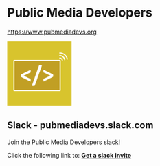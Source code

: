# Public Media Developers
https://www.pubmediadevs.org

<img src="./images/pmd.png" alt="Public Media Developers" style="width:150px;">

## Slack - pubmediadevs.slack.com
Join the Public Media Developers slack!

Click the following link to: **[Get a slack invite](https://join.slack.com/t/pubmediadevs/shared_invite/enQtNTk4NjE2OTQxNzc4LTk0NTYwMDQ1ZjQ0MzJmMzk4M2EyZmQ2MWIyMTg5ZGI5ZWNkMzUwZDE1ZDhkZmRjZDcwMWJjYzIwNDNkZGMxZmM)**

